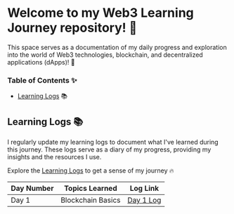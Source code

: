 # Welcome to my Web3 Learning Journey repository! :yellow_heart:

This space serves as a documentation of my daily progress and exploration into the world of Web3 technologies, blockchain, and decentralized applications (dApps)! :rocket:

### Table of Contents :sparkles:

<!-- - [Getting Started](#getting-started) -->

- [Learning Logs](#learning-logs) :books:
<!-- - [Projects](#projects)
- [Code Samples](#code-samples)
- [Resources](#resources)
- [Challenges and Solutions](#challenges-and-solutions)
- [Contributing](#contributing)
- [License](#license) -->

<!-- ## Getting Started

To start following my Web3 journey, please ensure you have the necessary development environments and prerequisites set up. Detailed instructions can be found in the [Getting Started Guide](getting-started.md). -->

## Learning Logs :books:

I regularly update my learning logs to document what I've learned during this journey. These logs serve as a diary of my progress, providing my insights and the resources I use.

Explore the [Learning Logs](learning-logs/) to get a sense of my journey :fire:

| Day Number | Topics Learned    | Log Link                            |
| ---------- | ----------------- | ----------------------------------- |
| Day 1      | Blockchain Basics | [Day 1 Log](learning-logs/day-1.md) |

<!-- ## Projects

In this repository, I work on various Web3 projects that I build along the way. Each project has its own folder, containing code, documentation, and resources. Explore my projects in the [Projects](projects/) directory.

### Example Project: NFT Marketplace

- [NFT Marketplace Documentation](projects/nft-marketplace/README.md) -->

<!-- ## Code Samples

I maintain code samples, snippets, and small projects related to Web3 technologies. They are organized by topic or technology. Browse the [Code Samples](code-samples/) to find useful code snippets and explanations.

### Example Code Sample: Ethereum Smart Contract

- [Ethereum Smart Contract](code-samples/ethereum-smart-contract/) -->

<!-- ## Resources

Check out the [Resources](resources/) directory for a collection of links, articles, books, videos, and other materials that have been instrumental in my learning journey. -->

<!-- ## Challenges and Solutions
I document challenges and problems I've encountered during my journey, along with the solutions I've come up with. These can be found in the [Challenges and Solutions](challenges-and-solutions/) section. -->

<!-- ## License

This repository is licensed under the [MIT License](LICENSE). Feel free to use and build upon my work, but please give appropriate credit. -->

<!-- ## Acknowledgments
I'd like to express my gratitude to the incredible Web3 community, which has provided invaluable support and resources throughout my learning journey.

## Conclusion
Thank you for joining me on this Web3 learning journey. I hope that my experiences and discoveries inspire you in your own exploration of this exciting field. -->
